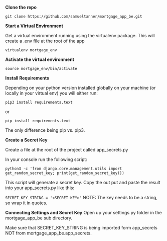 **Clone the repo**

`git clone https://github.com/samueltanner/mortgage_app_be.git`

**Start a Virtual Environment**

Get a virtual environment running using the virtualenv package. This will create a .env file at the root of the app

`virtualenv mortgage_env`

**Activate the virtual environment**

`source mortgage_env/bin/activate`

**Install Requirements**

Depending on your python version installed globally on your machine (or locally in your virtual env) you will either run:

`pip3 install requirements.text`

or

`pip install requirements.text`

The only difference being pip vs. pip3.

**Create a Secret Key**

Create a file at the root of the project called app_secrets.py

In your console run the following script:

`python3 -c 'from django.core.management.utils import get_random_secret_key; print(get_random_secret_key())`

This script will generate a secret key. Copy the out put and paste the result into your app_secrets.py like this:

`SECRET_KEY_STRING = '<SECRET KEY>'`
NOTE: The key needs to be a string, so wrap it in quotes.

**Connecting Settings and Secret Key**
Open up your settings.py folder in the mortgage_app_be sub directory.

Make sure that SECRET_KEY_STRING is being imported form app_secrets NOT from mortgage_app_be.app_secrets.


